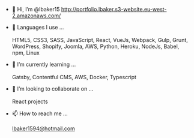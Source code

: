 - 👋 Hi, I’m @lbaker15
  http://portfolio.lbaker.s3-website.eu-west-2.amazonaws.com/
  
- 👀 Languages I use ... <br><br>
  HTML5, CSS3, SASS, JavaScript, React, VueJs, Webpack, Gulp, Grunt, WordPress, Shopify, Joomla, AWS, Python, Heroku, NodeJs, Babel, npm, Linux

- 🌱 I’m currently learning ... <br><br>
  Gatsby, Contentful CMS, AWS, Docker, Typescript

- 💞️ I’m looking to collaborate on ... <br><br>
  React projects
  
- 📫 How to reach me ... <br><br>
  lbaker1594@hotmail.com

